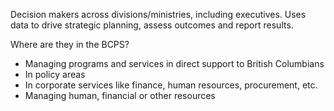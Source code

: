 Decision makers across divisions/ministries, including executives. Uses data to drive strategic planning, assess outcomes and report results.

Where are they in the BCPS?
* Managing programs and services in direct support to British Columbians
* In policy areas
* In corporate services like finance, human resources, procurement, etc.
* Managing human, financial or other resources